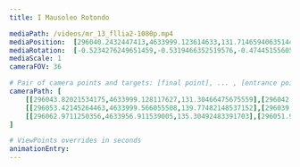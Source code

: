 ```yaml
---
title: I Mausoleo Rotondo

mediaPath: /videos/mr_13_fllia2-1080p.mp4
mediaPosition:  [296040.2432447413,4633999.123614633,131.71465940635144]
mediaRotation:  [-0.5234276249651459,-0.5319466352519576,-0.4744515560595921,-0.46685331702805644]
mediaScale: 1
cameraFOV: 36

# Pair of camera points and targets: [final point], ... , [entrance point]
cameraPath: [
    [[296043.82021534175,4633999.128117627,131.30466475675559],[296042.2061256712,4633999.102057977,131.48971720720232]],
    [[296053.42145264463,4633999.566055508,139.77482148537152],[296039.86874020024,4633999.02307149,133.72902511468592]],
    [[296062.9711250356,4633956.911539005,135.30492483391703],[296051.9874058906,4633969.128696553,133.77228815563413]]
]

# ViewPoints overrides in seconds
animationEntry:
---
```

